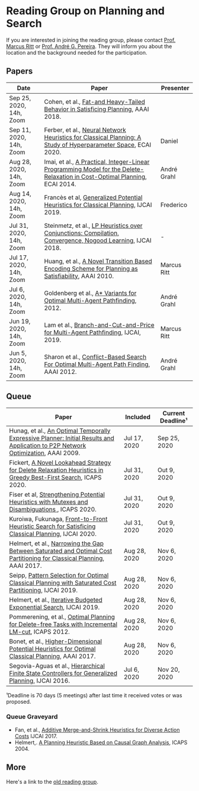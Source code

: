 # Reading Group on Planning and Search

If you are interested in joining the reading group, please contact [Prof. Marcus Ritt](http://www.inf.ufrgs.br/~mrpritt) or [Prof. André G. Pereira](http://www.inf.ufrgs.br/~agpereira). They will inform you about the location and the background needed for the participation.

## Papers

Date       | Paper | Presenter
-----------|-------|----------
Sep 25, 2020, 14h, Zoom  | Cohen, et al., [Fat-and Heavy-Tailed Behavior in Satisficing Planning](https://tidel.mie.utoronto.ca/pubs/Cohen_AAAI18.pdf), AAAI 2018. | 
Sep 11, 2020, 14h, Zoom  | Ferber, et al., [Neural Network Heuristics for Classical Planning: A Study of Hyperparameter Space](https://ai.dmi.unibas.ch/papers/ferber-et-al-ecai2020.pdf), ECAI 2020. | Daniel
Aug 28, 2020, 14h, Zoom  | Imai, et al., [A Practical, Integer-Linear Programming Model for the Delete-Relaxation in Cost-Optimal Planning](https://ai.dmi.unibas.ch/research/reading_group/imai-fukunaga-icaps2014ws.pdf), ECAI 2014. | André Grahl
Aug 14, 2020, 14h, Zoom  | Francès et al, [Generalized Potential Heuristics for Classical Planning](https://doi.org/10.24963/ijcai.2019/771), IJCAI 2019. | Frederico
Jul 31, 2020, 14h, Zoom  | Steinmetz, et al., [LP Heuristics over Conjunctions: Compilation, Convergence, Nogood Learning](http://fai.cs.uni-saarland.de/hoffmann/papers/ijcai18b.pdf), IJCAI 2018. | -
Jul 17, 2020, 14h, Zoom  | Huang, et al., [A Novel Transition Based Encoding Scheme for Planning as Satisfiability](https://www.cse.wustl.edu/~zhang/publications/SASE-Encoding-aaai10.pdf), AAAI 2010. | Marcus Ritt
Jul  6, 2020, 14h, Zoom  | Goldenberg et al., [A* Variants for Optimal Multi-Agent Pathfinding](https://www.aaai.org/ocs/index.php/WS/AAAIW12/paper/view/5233), 2012.  | André Grahl
Jun 19, 2020, 14h, Zoom  | Lam et al., [Branch-and-Cut-and-Price for Multi-Agent Pathfinding](https://www.ijcai.org/Proceedings/2019/179), IJCAI, 2019. | Marcus Ritt
Jun  5, 2020, 14h, Zoom  | Sharon et al., [Conflict-Based Search For Optimal Multi-Agent Path Finding](https://www.aaai.org/ocs/index.php/AAAI/AAAI12/paper/viewPaper/5062), AAAI 2012. | André Grahl

## Queue

Paper | Included | Current Deadline¹
------|----------|-----------------
Hunag, et al., [An Optimal Temporally Expressive Planner: Initial Results and Application to P2P Network Optimization](https://aaai.org/ocs/index.php/ICAPS/ICAPS09/paper/download/702/1109), AAAI 2009. | Jul 17, 2020 | Sep 25, 2020
Fickert, [A Novel Lookahead Strategy for Delete Relaxation Heuristics in Greedy Best-First Search](https://fai.cs.uni-saarland.de/fickert/papers/icaps20.pdf), ICAPS 2020. | Jul 31, 2020 | Out  9, 2020
Fiser et al, [Strengthening Potential Heuristics with Mutexes and Disambiguations ](https://aaai.org/ojs/index.php/ICAPS/article/view/6653/6507), ICAPS 2020. | Jul 31, 2020 | Out  9, 2020
Kuroiwa, Fukunaga, [Front-to-Front Heuristic Search for Satisficing Classical Planning](https://doi.org/10.24963/ijcai.2020/567), IJCAI 2020. | Jul 31, 2020 | Out  9, 2020
Helmert, et al., [Narrowing the Gap Between Saturated and Optimal Cost Partitioning for Classical Planning](https://ai.dmi.unibas.ch/papers/seipp-et-al-aaai2017.pdf), AAAI 2017. | Aug 28, 2020 | Nov  6, 2020
Seipp, [Pattern Selection for Optimal Classical Planning with Saturated Cost Partitioning](https://ai.dmi.unibas.ch/papers/seipp-ijcai2019.pdf), IJCAI 2019. | Aug 28, 2020 | Nov 6, 2020
Helmert, et al., [Iterative Budgeted Exponential Search](https://ai.dmi.unibas.ch/papers/helmert-et-al-ijcai2019.pdf), IJCAI 2019. | Aug 28, 2020 | Nov  6, 2020
Pommerening, et al., [Optimal Planning for Delete-free Tasks with Incremental LM-cut](https://ai.dmi.unibas.ch/papers/pommerening-helmert-icaps2012.pdf), ICAPS 2012. | Aug 28, 2020 | Nov  6, 2020
Bonet, et al., [Higher-Dimensional Potential Heuristics for Optimal Classical Planning](https://ai.dmi.unibas.ch/papers/pommerening-et-al-aaai2017.pdf), AAAI 2017. | Aug 28, 2020 | Nov  6, 2020
Segovia-Aguas et al., [Hierarchical Finite State Controllers for Generalized Planning](https://www.ijcai.org/Proceedings/16/Papers/458.pdf), IJCAI 2016. | Jul  6, 2020 | Nov 20, 2020

¹Deadline is 70 days (5 meetings) after last time it received votes or was proposed.

### Queue Graveyard

* Fan, et al., [Additive Merge-and-Shrink Heuristics for Diverse Action Costs](https://www.ijcai.org/Proceedings/2017/0599.pdf) IJCAI 2017.
* Helmert,. [A Planning Heuristic Based on Causal Graph Analysis](https://ai.dmi.unibas.ch/papers/helmert-icaps04.pdf), ICAPS 2004.

## More

Here's a link to the [old reading group](old-reading.html).
